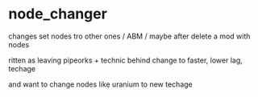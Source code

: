 # node_changer
changes set nodes tro other ones / ABM / maybe after delete a mod with nodes


ritten as leaving pipeorks + technic behind
change to faster, lower lag, techage

and want to change nodes like uranium to new techage
